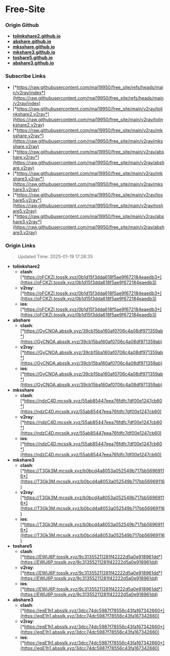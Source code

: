# Free-Site

### Origin Github

- [**tolinkshare2.github.io**](https://github.com/tolinkshare2/tolinkshare2.github.io)
- [**abshare.github.io**](https://github.com/abshare/abshare.github.io)
- [**mksshare.github.io**](https://github.com/mksshare/mksshare.github.io)
- [**mkshare3.github.io**](https://github.com/mkshare3/mkshare3.github.io)
- [**toshare5.github.io**](https://github.com/toshare5/toshare5.github.io)
- [**abshare3.github.io**](https://github.com/abshare3/abshare3.github.io)

### Subscribe Links

- [*https://raw.githubusercontent.com/mai19950/free_site/refs/heads/main/v2ray/index*](https://raw.githubusercontent.com/mai19950/free_site/refs/heads/main/v2ray/index)
- [*https://raw.githubusercontent.com/mai19950/free_site/main/v2ray/tolinkshare2.v2ray*](https://raw.githubusercontent.com/mai19950/free_site/main/v2ray/tolinkshare2.v2ray)
- [*https://raw.githubusercontent.com/mai19950/free_site/main/v2ray/mksshare.v2ray*](https://raw.githubusercontent.com/mai19950/free_site/main/v2ray/mksshare.v2ray)
- [*https://raw.githubusercontent.com/mai19950/free_site/main/v2ray/abshare.v2ray*](https://raw.githubusercontent.com/mai19950/free_site/main/v2ray/abshare.v2ray)
- [*https://raw.githubusercontent.com/mai19950/free_site/main/v2ray/mkshare3.v2ray*](https://raw.githubusercontent.com/mai19950/free_site/main/v2ray/mkshare3.v2ray)
- [*https://raw.githubusercontent.com/mai19950/free_site/main/v2ray/toshare5.v2ray*](https://raw.githubusercontent.com/mai19950/free_site/main/v2ray/toshare5.v2ray)
- [*https://raw.githubusercontent.com/mai19950/free_site/main/v2ray/abshare3.v2ray*](https://raw.githubusercontent.com/mai19950/free_site/main/v2ray/abshare3.v2ray)

### Origin Links

> Updated Time: 2025-01-19 17:28:35

- **tolinkshare2**
  - **clash**: [*https://oFCKZl.tosslk.xyz/0b1d15f3dda618f5ae9f672184eaedb3*](https://oFCKZl.tosslk.xyz/0b1d15f3dda618f5ae9f672184eaedb3)
  - **v2ray**: [*https://oFCKZl.tosslk.xyz/0b1d15f3dda618f5ae9f672184eaedb3*](https://oFCKZl.tosslk.xyz/0b1d15f3dda618f5ae9f672184eaedb3)
  - **ios**: [*https://oFCKZl.tosslk.xyz/0b1d15f3dda618f5ae9f672184eaedb3*](https://oFCKZl.tosslk.xyz/0b1d15f3dda618f5ae9f672184eaedb3)
- **abshare**
  - **clash**: [*https://GyCNOA.absslk.xyz/39cb15ba160af0706c4a08df971359ab*](https://GyCNOA.absslk.xyz/39cb15ba160af0706c4a08df971359ab)
  - **v2ray**: [*https://GyCNOA.absslk.xyz/39cb15ba160af0706c4a08df971359ab*](https://GyCNOA.absslk.xyz/39cb15ba160af0706c4a08df971359ab)
  - **ios**: [*https://GyCNOA.absslk.xyz/39cb15ba160af0706c4a08df971359ab*](https://GyCNOA.absslk.xyz/39cb15ba160af0706c4a08df971359ab)
- **mksshare**
  - **clash**: [*https://ndzC4D.mcsslk.xyz/55ab85447eea76fdfc7df00e1247cb60*](https://ndzC4D.mcsslk.xyz/55ab85447eea76fdfc7df00e1247cb60)
  - **v2ray**: [*https://ndzC4D.mcsslk.xyz/55ab85447eea76fdfc7df00e1247cb60*](https://ndzC4D.mcsslk.xyz/55ab85447eea76fdfc7df00e1247cb60)
  - **ios**: [*https://ndzC4D.mcsslk.xyz/55ab85447eea76fdfc7df00e1247cb60*](https://ndzC4D.mcsslk.xyz/55ab85447eea76fdfc7df00e1247cb60)
- **mkshare3**
  - **clash**: [*https://T3Gk3M.mcsslk.xyz/b0bcd4a8053a052549b717bb56969116*](https://T3Gk3M.mcsslk.xyz/b0bcd4a8053a052549b717bb56969116)
  - **v2ray**: [*https://T3Gk3M.mcsslk.xyz/b0bcd4a8053a052549b717bb56969116*](https://T3Gk3M.mcsslk.xyz/b0bcd4a8053a052549b717bb56969116)
  - **ios**: [*https://T3Gk3M.mcsslk.xyz/b0bcd4a8053a052549b717bb56969116*](https://T3Gk3M.mcsslk.xyz/b0bcd4a8053a052549b717bb56969116)
- **toshare5**
  - **clash**: [*https://EWlJ6P.tosslk.xyz/9c31355211281f42222d5a0e918961dd*](https://EWlJ6P.tosslk.xyz/9c31355211281f42222d5a0e918961dd)
  - **v2ray**: [*https://EWlJ6P.tosslk.xyz/9c31355211281f42222d5a0e918961dd*](https://EWlJ6P.tosslk.xyz/9c31355211281f42222d5a0e918961dd)
  - **ios**: [*https://EWlJ6P.tosslk.xyz/9c31355211281f42222d5a0e918961dd*](https://EWlJ6P.tosslk.xyz/9c31355211281f42222d5a0e918961dd)
- **abshare3**
  - **clash**: [*https://eqE1h1.absslk.xyz/3dcc74dc5987f78556c43fa167342660*](https://eqE1h1.absslk.xyz/3dcc74dc5987f78556c43fa167342660)
  - **v2ray**: [*https://eqE1h1.absslk.xyz/3dcc74dc5987f78556c43fa167342660*](https://eqE1h1.absslk.xyz/3dcc74dc5987f78556c43fa167342660)
  - **ios**: [*https://eqE1h1.absslk.xyz/3dcc74dc5987f78556c43fa167342660*](https://eqE1h1.absslk.xyz/3dcc74dc5987f78556c43fa167342660)
